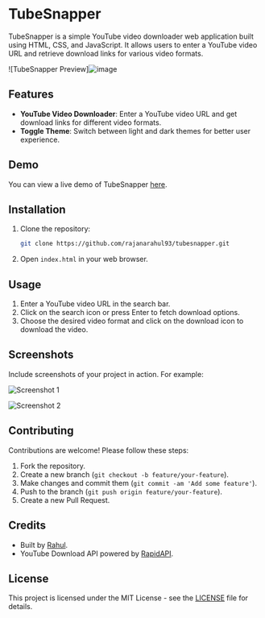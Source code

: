 # TubeSnapper

TubeSnapper is a simple YouTube video downloader web application built using HTML, CSS, and JavaScript. It allows users to enter a YouTube video URL and retrieve download links for various video formats.

![TubeSnapper Preview]![image](https://github.com/rajanarahul93/tubesnapper/assets/123227543/f30ab2b4-bd46-47e0-a14d-7ab79e09a6b9)


## Features

- **YouTube Video Downloader**: Enter a YouTube video URL and get download links for different video formats.
- **Toggle Theme**: Switch between light and dark themes for better user experience.

## Demo

You can view a live demo of TubeSnapper [here](#).

## Installation

1. Clone the repository:
   ```bash
   git clone https://github.com/rajanarahul93/tubesnapper.git
   ```
2. Open `index.html` in your web browser.

## Usage

1. Enter a YouTube video URL in the search bar.
2. Click on the search icon or press Enter to fetch download options.
3. Choose the desired video format and click on the download icon to download the video.

## Screenshots

Include screenshots of your project in action. For example:

![Screenshot 1](screenshots/screenshot1.png)

![Screenshot 2](screenshots/screenshot2.png)

## Contributing

Contributions are welcome! Please follow these steps:

1. Fork the repository.
2. Create a new branch (`git checkout -b feature/your-feature`).
3. Make changes and commit them (`git commit -am 'Add some feature'`).
4. Push to the branch (`git push origin feature/your-feature`).
5. Create a new Pull Request.

## Credits

- Built by [Rahul](https://github.com/rajanarahul93).
- YouTube Download API powered by [RapidAPI](https://rapidapi.com/).

## License

This project is licensed under the MIT License - see the [LICENSE](LICENSE) file for details.
